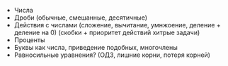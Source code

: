 - Числа
- Дроби (обычные, смешанные, десятичные)
- Действия с числами (сложение, вычитание, умнжоение, деление + деление на 0) (скобки + приоритет действий хитрые задачи)
- Проценты
- Буквы как числа, приведение подобных, многочлены
- Равносильные уравнения? (ОДЗ, лишние корни, потеря корней)
